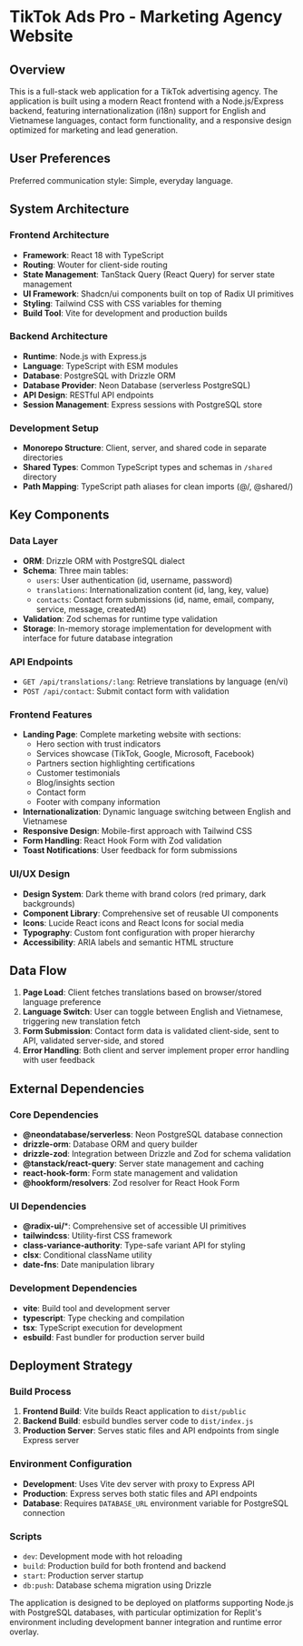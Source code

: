 # TikTok Ads Pro - Marketing Agency Website

## Overview

This is a full-stack web application for a TikTok advertising agency. The application is built using a modern React frontend with a Node.js/Express backend, featuring internationalization (i18n) support for English and Vietnamese languages, contact form functionality, and a responsive design optimized for marketing and lead generation.

## User Preferences

Preferred communication style: Simple, everyday language.

## System Architecture

### Frontend Architecture
- **Framework**: React 18 with TypeScript
- **Routing**: Wouter for client-side routing
- **State Management**: TanStack Query (React Query) for server state management
- **UI Framework**: Shadcn/ui components built on top of Radix UI primitives
- **Styling**: Tailwind CSS with CSS variables for theming
- **Build Tool**: Vite for development and production builds

### Backend Architecture
- **Runtime**: Node.js with Express.js
- **Language**: TypeScript with ESM modules
- **Database**: PostgreSQL with Drizzle ORM
- **Database Provider**: Neon Database (serverless PostgreSQL)
- **API Design**: RESTful API endpoints
- **Session Management**: Express sessions with PostgreSQL store

### Development Setup
- **Monorepo Structure**: Client, server, and shared code in separate directories
- **Shared Types**: Common TypeScript types and schemas in `/shared` directory
- **Path Mapping**: TypeScript path aliases for clean imports (@/, @shared/)

## Key Components

### Data Layer
- **ORM**: Drizzle ORM with PostgreSQL dialect
- **Schema**: Three main tables:
  - `users`: User authentication (id, username, password)
  - `translations`: Internationalization content (id, lang, key, value)
  - `contacts`: Contact form submissions (id, name, email, company, service, message, createdAt)
- **Validation**: Zod schemas for runtime type validation
- **Storage**: In-memory storage implementation for development with interface for future database integration

### API Endpoints
- `GET /api/translations/:lang`: Retrieve translations by language (en/vi)
- `POST /api/contact`: Submit contact form with validation

### Frontend Features
- **Landing Page**: Complete marketing website with sections:
  - Hero section with trust indicators
  - Services showcase (TikTok, Google, Microsoft, Facebook)
  - Partners section highlighting certifications
  - Customer testimonials
  - Blog/insights section
  - Contact form
  - Footer with company information
- **Internationalization**: Dynamic language switching between English and Vietnamese
- **Responsive Design**: Mobile-first approach with Tailwind CSS
- **Form Handling**: React Hook Form with Zod validation
- **Toast Notifications**: User feedback for form submissions

### UI/UX Design
- **Design System**: Dark theme with brand colors (red primary, dark backgrounds)
- **Component Library**: Comprehensive set of reusable UI components
- **Icons**: Lucide React icons and React Icons for social media
- **Typography**: Custom font configuration with proper hierarchy
- **Accessibility**: ARIA labels and semantic HTML structure

## Data Flow

1. **Page Load**: Client fetches translations based on browser/stored language preference
2. **Language Switch**: User can toggle between English and Vietnamese, triggering new translation fetch
3. **Form Submission**: Contact form data is validated client-side, sent to API, validated server-side, and stored
4. **Error Handling**: Both client and server implement proper error handling with user feedback

## External Dependencies

### Core Dependencies
- **@neondatabase/serverless**: Neon PostgreSQL database connection
- **drizzle-orm**: Database ORM and query builder
- **drizzle-zod**: Integration between Drizzle and Zod for schema validation
- **@tanstack/react-query**: Server state management and caching
- **react-hook-form**: Form state management and validation
- **@hookform/resolvers**: Zod resolver for React Hook Form

### UI Dependencies
- **@radix-ui/***: Comprehensive set of accessible UI primitives
- **tailwindcss**: Utility-first CSS framework
- **class-variance-authority**: Type-safe variant API for styling
- **clsx**: Conditional className utility
- **date-fns**: Date manipulation library

### Development Dependencies
- **vite**: Build tool and development server
- **typescript**: Type checking and compilation
- **tsx**: TypeScript execution for development
- **esbuild**: Fast bundler for production server build

## Deployment Strategy

### Build Process
1. **Frontend Build**: Vite builds React application to `dist/public`
2. **Backend Build**: esbuild bundles server code to `dist/index.js`
3. **Production Server**: Serves static files and API endpoints from single Express server

### Environment Configuration
- **Development**: Uses Vite dev server with proxy to Express API
- **Production**: Express serves both static files and API endpoints
- **Database**: Requires `DATABASE_URL` environment variable for PostgreSQL connection

### Scripts
- `dev`: Development mode with hot reloading
- `build`: Production build for both frontend and backend
- `start`: Production server startup
- `db:push`: Database schema migration using Drizzle

The application is designed to be deployed on platforms supporting Node.js with PostgreSQL databases, with particular optimization for Replit's environment including development banner integration and runtime error overlay.